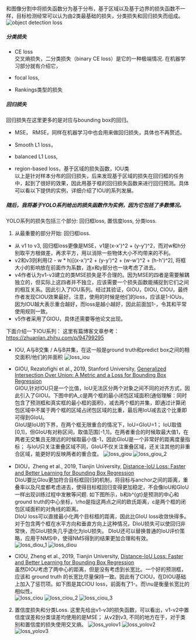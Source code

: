 和图像分割中将损失函数分为基于分布，基于区域以及基于边界的损失函数不一样，目标检测经常可以认为由2类最基础的损失，分类损失和回归损失而组成。  
![object detection loss](https://user-images.githubusercontent.com/42667259/91607219-d6a6fc00-e973-11ea-9f5e-0ba331b713cf.png)


##### 分类损失
- CE loss  
交叉熵损失，二分类损失（binary CE loss）是它的一种极端情况. 在机器学习部分就有介绍它，

- focal loss,  


- Rankings类型的损失


##### 回归损失
回归损失在这里更多的是对应与bounding box的回归。  
- MSE， RMSE，同样在机器学习中也会用来做回归损失，具体也不再赘述。

- Smooth L1 loss，

- balanced L1 Loss,

- region-based loss，基于区域的损失函数，IOU类    
以上是针对样本分布的回归损失，后来发现基于区域的损失在回归框的任务中，起到了很好的效果，因此用基于框的回归损失函数来进行回归预测。具体可以看以下提供的实例，详细介绍了IOU的系列发展。


##### 随后，我将基于YOLO系列给出的损失函数作为实例，因为它包括了多数情况。

YOLO系列的损失包括三个部分: 回归框loss, 置信度loss, 分类loss.
1. 从最重要的部分开始: 回归框loss. 
- 从 v1 to v3, 回归框loss更像是MSE，v1是(x-x')^2 + (y-y')^2，而对w和h分别取平方根做差，再求平方，用以消除一些物体大小不均带来的不利。
- v2和v3则利用(2 - w * h)[(x-x')^2 + (y-y')^2 + (w-w')^2 + (h-h')^2], 将框大小的影响放在前面作为系数，连x和y部分也一块考虑了进去。
- v4作者认为v1-v3建立的类MSE损失是不合理的。因为MSE的四者是需要解耦独⽴的，但实际上这四者并不独⽴，应该需要⼀个损失函数能捕捉到它们之间的相互关系。因此引入了IOU系列。经过其验证，GIOU，DIOU, CIOU，最终作者发现CIOU效果最好。注意，使用的时候是他们的loss，应该是1-IOUs，因为IOU越大表示重合越好，而loss是越小越好，因此前面加1-，令其和平常使用规则一致。
- v5作者采用了GIOU，具体还需要等他论文出现。

下面介绍一下IOU系列：
这里有篇博客文章参考：https://zhuanlan.zhihu.com/p/94799295
- IOU, A与B交集 / A与B并集，在这一般是ground truth和predict box之间的相交面积/他们的并面积
![loss_iou](https://user-images.githubusercontent.com/42667259/90417901-ab3f2a00-e0b4-11ea-9606-aa61bda33ba2.png)

- GIOU, Rezatofighi et al., 2019, Stanford University, [Generalized Intersection Over Union: A Metric and a Loss for Bounding Box Regression](https://arxiv.org/abs/1902.09630)  
GIOU,针对IOU只是一个比值，IoU无法区分两个对象之间不同的对齐方式，因此引入了GIOU。下图中的A_c是两个框的最小闭包区域面积(通俗理解：同时包含了预测框和真实框的最小框的面积)，减去两个框的并集，即通过计算闭包区域中不属于两个框的区域占闭包区域的比重，最后用IoU减去这个比重即可得到GIoU。  
GIoU是IoU的下界，在两个框无限重合的情况下，IoU=GIoU=1；
IoU取值[0,1]，但GIoU有对称区间，取值范围[-1,1]。在两者重合的时候取最大值1，在两者无交集且无限远的时候取最小值-1，因此GIoU是一个非常好的距离度量指标；
与IoU只关注重叠区域不同，GIoU不仅关注重叠区域，还关注其他的非重合区域，能更好的反映两者的重合度。
![loss_giou](https://user-images.githubusercontent.com/42667259/90414506-28b46b80-e0b0-11ea-9857-1347deb18e3f.png)
![loss_giou_2](https://user-images.githubusercontent.com/42667259/90415426-5bab2f00-e0b1-11ea-9b22-e6ca14bb7aab.png)

- DIOU，Zheng et al., 2019, Tianjin University, [Distance-IoU Loss: Faster and Better Learning for Bounding Box Regression](https://arxiv.org/pdf/1911.08287.pdf)  
DIoU要比GIou更加符合目标框回归的机制，将目标与anchor之间的距离，重叠率以及尺度都考虑进去，使得目标框回归变得更加稳定，不会像IoU和GIoU一样出现训练过程中发散等问题. 如下图所示，b和b^{gt}是预测的中心和ground truth的中心坐标，\rho是指这两点之间的欧氏距离，c是两个框的闭包区域面积的对角线的距离。  
DIoU loss可以直接最小化两个目标框的距离，因此比GIoU loss收敛快得多。
对于包含两个框在水平方向和垂直方向上这种情况，DIoU损失可以使回归非常快，而GIoU损失几乎退化为IoU损失。
DIoU还可以替换普通的IoU评价策略，应用于NMS中，使得NMS得到的结果更加合理和有效。  
![loss_diou_1](https://user-images.githubusercontent.com/42667259/90418168-10931b00-e0b5-11ea-8a21-1ff7f84cffd3.png)
![loss_diou](https://user-images.githubusercontent.com/42667259/90417766-7c28b880-e0b4-11ea-8d7e-7934f016eea2.png)

- CIOU, Zheng et al., 2019, Tianjin University, [Distance-IoU Loss: Faster and Better Learning for Bounding Box Regression](https://arxiv.org/pdf/1911.08287.pdf)  
虽然DIOU考虑了两中心的距离，但是没有考虑到⻓宽⽐。⼀个好的预测框，应该和 ground truth 的⻓宽⽐尽量保持⼀致。因此有了CIOU，在DIOU基础上加入了惩罚项。如下图是其CIOU loss，前面有了1-。而\nu是衡量长宽比的相似性。  
![loss_ciou](https://user-images.githubusercontent.com/42667259/90419415-cf9c0600-e0b6-11ea-9a82-1b8b228a684d.png)
![loss_ciou_2](https://user-images.githubusercontent.com/42667259/90419536-040fc200-e0b7-11ea-916a-40c2c51f41b2.png)
![loss_ciou_3](https://user-images.githubusercontent.com/42667259/90419540-04a85880-e0b7-11ea-8ba2-23fb92884fee.png)

2. 置信度损失和分类Loss.
这里先给出v1-v3的损失函数，可以看出，v1-v2中置信度误差和分类误差均使用的是MSE；
从v2到v3, 不同的地⽅在于，对于类别和置信度的损失使⽤交叉熵。
![loss_yolov1](https://user-images.githubusercontent.com/42667259/90420638-83ea5c00-e0b8-11ea-8fb2-73239c4bdba3.png)
![loss_yolov2](https://user-images.githubusercontent.com/42667259/90420640-851b8900-e0b8-11ea-823a-4a54374031ab.png)
![loss_yolov3](https://user-images.githubusercontent.com/42667259/90420641-851b8900-e0b8-11ea-96b1-7db01ef28c2c.png)

